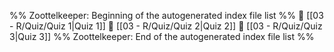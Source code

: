 %% Zoottelkeeper: Beginning of the autogenerated index file list  %%
📄 [[03 - R/Quiz/Quiz 1|Quiz 1]]
📄 [[03 - R/Quiz/Quiz 2|Quiz 2]]
📄 [[03 - R/Quiz/Quiz 3|Quiz 3]]
%% Zoottelkeeper: End of the autogenerated index file list  %%
